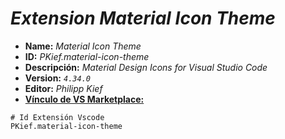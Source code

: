<!-- Autor: Daniel Benjamin Perez Morales -->
<!-- GitHub: https://github.com/DanielBenjaminPerezMoralesDev13 -->
<!-- Gitlab: https://gitlab.com/DanielBenjaminPerezMoralesDev13 -->
<!-- Correo electrónico: danielperezdev@proton.me -->

# ***Extension Material Icon Theme***

- **Name:** *Material Icon Theme*
- **ID:** *PKief.material-icon-theme*
- **Descripción:** *Material Design Icons for Visual Studio Code*
- **Version:** *`4.34.0`*
- **Editor:** *Philipp Kief*
- **[Vínculo de VS Marketplace:](https://marketplace.visualstudio.com/items?itemName=PKief.material-icon-theme "https://marketplace.visualstudio.com/items?itemName=PKief.material-icon-theme")**

```plaintext
# Id Extensión Vscode
PKief.material-icon-theme
```
